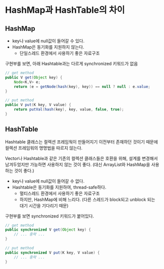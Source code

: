 # HashMap과 HashTable의 차이

## HashMap

- key나 value에 null값이 들어갈 수 있다.
- HashMap은 동기화를 지원하지 않는다.
  - 단일스레드 환경에서 사용하기 좋은 자료구조

구현부를 보면, 아래 Hashtable과는 다르게 synchronized 키워드가 없음

```java
// get method
public V get(Object key) {
    Node<K,V> e;
    return (e = getNode(hash(key), key)) == null ? null : e.value;
}
    
// put method
public V put(K key, V value) {
    return putVal(hash(key), key, value, false, true);
}
```


## HashTable

Hashtable 클래스는 컬렉션 프레임웍이 만들어지기 이전부터 존재하던 것이기 때문에 컬렉션 프레임워의 명명법을 따르지 않는다.

Vector나 Hashtable과 같은 기존의 컬렉션 클래스들은 호환을 위해, 설계를 변경해서 남겨두었지만 가능하면 사용하지 않는 것이 좋다. (대신 ArrayList와 HashMap을 사용하는 것이 좋다.)

- key나 value에 null값이 들어갈 수 없다.
- Hashtable은 동기화를 지원하여, thread-safe하다.
  - 멀티스레드 환경에서 사용하기 좋은 자료구조
  - 하지만, HashMap에 비해 느리다. (다른 스레드가 block되고 unblock 되는 대기 시간을 기다리기 때문)

구현부를 보면 synchronized 키워드가 붙어있다.
```java
// get method
public synchronized V get(Object key) {
    // ... 중략 ...
}
    
// put method
public synchronized V put(K key, V value) {
    // ... 중략 ...
}
```






